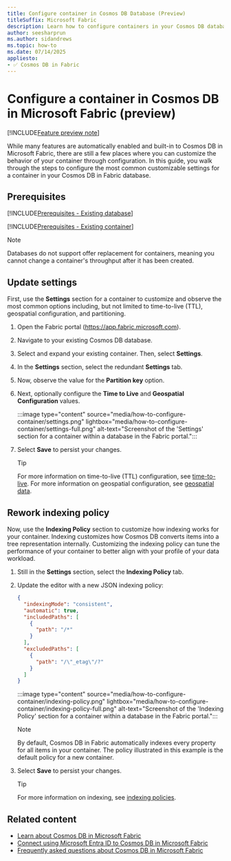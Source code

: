 ```yaml
---
title: Configure container in Cosmos DB Database (Preview)
titleSuffix: Microsoft Fabric
description: Learn how to configure containers in your Cosmos DB database in Microsoft Fabric during the preview, including steps like managing time-to-live (TTL) and indexing policy.
author: seesharprun
ms.author: sidandrews
ms.topic: how-to
ms.date: 07/14/2025
appliesto:
- ✅ Cosmos DB in Fabric
---
```


# Configure a container in Cosmos DB in Microsoft Fabric (preview)

[!INCLUDE[Feature preview note](../../includes/feature-preview-note.md)]

While many features are automatically enabled and built-in to Cosmos DB in Microsoft Fabric, there are still a few places where you can customize the behavior of your container through configuration. In this guide, you walk through the steps to configure the most common customizable settings for a container in your Cosmos DB in Fabric database.

## Prerequisites

[!INCLUDE[Prerequisites - Existing database](includes/prerequisite-existing-database.md)]

[!INCLUDE[Prerequisites - Existing container](includes/prerequisite-existing-container.md)]

> [!NOTE]
> Databases do not support offer replacement for containers, meaning you cannot change a container's throughput after it has been created.

## Update settings

First, use the **Settings** section for a container to customize and observe the most common options including, but not limited to time-to-live (TTL), geospatial configuration, and partitioning.

1. Open the Fabric portal (<https://app.fabric.microsoft.com>).

1. Navigate to your existing Cosmos DB database.

1. Select and expand your existing container. Then, select **Settings**.

1. In the **Settings** section, select the redundant **Settings** tab.

1. Now, observe the value for the **Partition key** option.

1. Next, optionally configure the **Time to Live** and **Geospatial Configuration** values.

    :::image type="content" source="media/how-to-configure-container/settings.png" lightbox="media/how-to-configure-container/settings-full.png" alt-text="Screenshot of the 'Settings' section for a container within a database in the Fabric portal.":::

1. Select **Save** to persist your changes.

    > [!TIP]
    > For more information on time-to-live (TTL) configuration, see [time-to-live](time-to-live.md). For more information on geospatial configuration, see [geospatial data](/nosql/query/geospatial).

## Rework indexing policy

Now, use the **Indexing Policy** section to customize how indexing works for your container. Indexing customizes how Cosmos DB converts items into a tree representation internally. Customizing the indexing policy can tune the performance of your container to better align with your profile of your data workload.


1. Still in the **Settings** section, select the **Indexing Policy** tab.

1. Update the editor with a new JSON indexing policy:

    ```json
    {
      "indexingMode": "consistent",
      "automatic": true,
      "includedPaths": [
        {
          "path": "/*"
        }
      ],
      "excludedPaths": [
        {
          "path": "/\"_etag\"/?"
        }
      ]
    }
    ```

    :::image type="content" source="media/how-to-configure-container/indexing-policy.png" lightbox="media/how-to-configure-container/indexing-policy-full.png" alt-text="Screenshot of the 'Indexing Policy' section for a container within a database in the Fabric portal.":::

    > [!NOTE]
    > By default, Cosmos DB in Fabric automatically indexes every property for all items in your container. The policy illustrated in this example is the default policy for a new container.

1. Select **Save** to persist your changes.

    > [!TIP]
    > For more information on indexing, see [indexing policies](indexing-policies.md).

## Related content

- [Learn about Cosmos DB in Microsoft Fabric](overview.md)
- [Connect using Microsoft Entra ID to Cosmos DB in Microsoft Fabric](how-to-authenticate.md)
- [Frequently asked questions about Cosmos DB in Microsoft Fabric](faq.yml)
